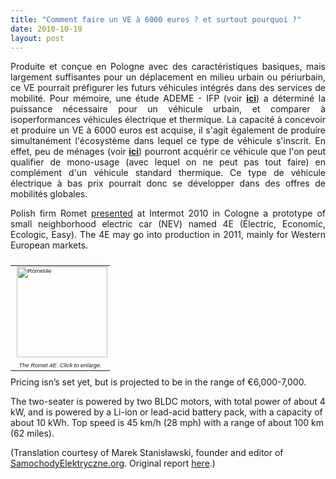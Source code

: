 ```yaml
---
title: "Comment faire un VE à 6000 euros ? et surtout pourquoi ?"
date: 2010-10-19
layout: post
---
```


<p style="text-align: justify">Produite et conçue en Pologne avec des caractéristiques basiques, mais largement suffisantes pour un déplacement en milieu urbain ou périurbain, ce VE pourrait préfigurer les futurs véhicules intégrés dans des services de mobilité. Pour mémoire, une étude ADEME - IFP (voir <strong><a href="http://www.slideshare.net/transportsdufutur/note-ifp-ademevehiculemonousage" target="_blank">ici</a></strong>) a déterminé la puissance nécessaire pour un véhicule urbain, et comparer à isoperformances véhicules électrique et thermique. La capacité à concevoir et produire un VE à 6000 euros est acquise, il s'agit également de produire simultanément l'écosystème dans lequel ce type de véhicule s'inscrit. En effet, peu de ménages (voir <strong><a href="/2010/10/ifop-lachat-des-voitures-budget-moyen-9365-euros.html" target="_blank">ici</a></strong>) pourront acquérir ce véhicule que l'on peut qualifier de mono-usage (avec lequel on ne peut pas tout faire) en complément d'un véhicule standard thermique. Ce type de véhicule électrique à bas prix pourrait donc se développer dans des offres de mobilités globales.</p> <p style="text-align: justify">Polish firm Romet <a href="http://www.motors.romet.pl/pl/news/art71.html">presented</a> at Intermot 2010 in Cologne a prototype of small neighborhood electric car (NEV) named 4E (Electric, Economic, Ecologic, Easy). The 4E may go into production in 2011, mainly for Western European markets. </p>  <!--more-->    <table align="right" border="0" cellpadding="0" cellspacing="0" style="font-family: Geneva, Arial, Helvetica, sans-serif;margin-left: 5px;font-size: 7pt" width="150"> <tbody> <tr> <td><a href="/wp-content/uploads/sites/6/old/6a00d8341c4fbe53ef013488482299970c-800wi.png" rel="lightbox" style="float: right"><img alt="Romet4e" src="/wp-content/uploads/sites/6/old/6a00d8341c4fbe53ef013488482299970c-150wi.png" style="margin: 0px 0px 5px 5px;width: 145px;border-width: 0px" title="Romet4e" /></a></td> </tr> <tr> <td align="center"><em>The Romet 4E. Click to enlarge.</em></td> </tr> </tbody> </table> <p>Pricing isn’s set yet, but is projected to be in the range of €6,000-7,000.</p> <p>The two-seater is powered by two BLDC motors, with total power of about 4 kW, and is powered by a Li-ion or lead-acid battery pack, with a capacity of about 10 kWh. Top speed is 45 km/h (28 mph) with a range of about 100 km (62 miles).</p> <p>(Translation courtesy of Marek Stanisławski, founder and editor of <a href="http://www.samochodyelektryczne.org/">SamochodyElektryczne.org</a>. Original report <a href="http://www.samochodyelektryczne.org/romet_4e.htm">here</a>.)</p> <p>       </p>